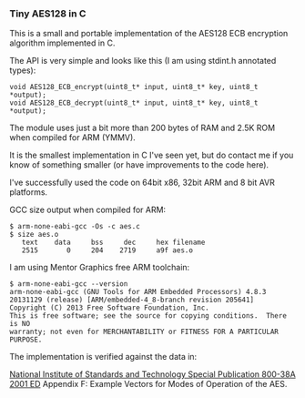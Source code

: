 ### Tiny AES128 in C

This is a small and portable implementation of the AES128 ECB encryption algorithm implemented in C.

The API is very simple and looks like this (I am using stdint.h annotated types):

```
void AES128_ECB_encrypt(uint8_t* input, uint8_t* key, uint8_t *output);
void AES128_ECB_decrypt(uint8_t* input, uint8_t* key, uint8_t *output);
```

The module uses just a bit more than 200 bytes of RAM and 2.5K ROM when compiled for ARM (YMMV).

It is the smallest implementation in C I've seen yet, but do contact me if you know of something smaller (or have improvements to the code here).


I've successfully used the code on 64bit x86, 32bit ARM and 8 bit AVR platforms.


GCC size output when compiled for ARM:



    $ arm-none-eabi-gcc -Os -c aes.c
    $ size aes.o
       text    data     bss     dec     hex filename
       2515       0     204    2719     a9f aes.o


I am using Mentor Graphics free ARM toolchain:


    $ arm-none-eabi-gcc --version
    arm-none-eabi-gcc (GNU Tools for ARM Embedded Processors) 4.8.3 20131129 (release) [ARM/embedded-4_8-branch revision 205641]
    Copyright (C) 2013 Free Software Foundation, Inc.
    This is free software; see the source for copying conditions.  There is NO
    warranty; not even for MERCHANTABILITY or FITNESS FOR A PARTICULAR PURPOSE.




The implementation is verified against the data in:

[National Institute of Standards and Technology Special Publication 800-38A 2001 ED](http://csrc.nist.gov/publications/nistpubs/800-38a/sp800-38a.pdf) Appendix F: Example Vectors for Modes of Operation of the AES.



